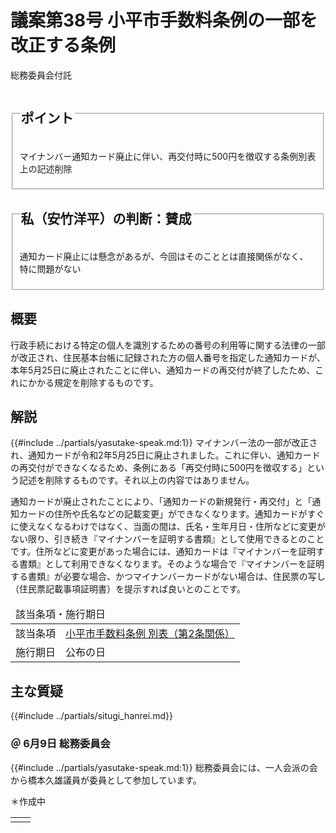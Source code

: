 # 議案第38号 小平市手数料条例の一部を改正する条例

<i class="fa fa-gavel" aria-hidden="true"></i> 総務委員会付託

<fieldset class="point">
  <legend>
    <h2 class="point"> ポイント </h2>
  </legend>
  <p class="point"><i class="fa fa-check" aria-hidden="true"></i> マイナンバー通知カード廃止に伴い、再交付時に500円を徴収する条例別表上の記述削除</p>
</fieldset>

<fieldset class="sanpi">
  <legend>
    <h2 class="sanpi"> <i class="fa fa-circle-o" aria-hidden="true"></i> 私（安竹洋平）の判断：賛成 </h2>
  </legend>
  <p class="sanpi"><i class="fa fa-circle-o" aria-hidden="true"></i> 通知カード廃止には懸念があるが、今回はそのこととは直接関係がなく、特に問題がない</p>
</fieldset>

## 概要
行政手続における特定の個人を識別するための番号の利用等に関する法律の一部が改正され、住民基本台帳に記録された方の個人番号を指定した通知カードが、本年5月25日に廃止されたことに伴い、通知カードの再交付が終了したため、これにかかる規定を削除するものです。

## 解説
{{#include ../partials/yasutake-speak.md:1}} マイナンバー法の一部が改正され、通知カードが令和2年5月25日に廃止されました。これに伴い、通知カードの再交付ができなくなるため、条例にある「再交付時に500円を徴収する」という記述を削除するものです。それ以上の内容ではありません。

通知カードが廃止されたことにより、「通知カードの新規発行・再交付」と「通知カードの住所や氏名などの記載変更」ができなくなります。通知カードがすぐに使えなくなるわけではなく、当面の間は、氏名・生年月日・住所などに変更がない限り、引き続き『マイナンバーを証明する書類』として使用できるとのことです。住所などに変更があった場合には、通知カードは『マイナンバーを証明する書類』として利用できなくなります。そのような場合で『マイナンバーを証明する書類』が必要な場合、かつマイナンバーカードがない場合は、住民票の写し（住民票記載事項証明書）を提示すれば良いとのことです。

<table class="additional">
    <thead>
      <tr>
        <td colspan=2>該当条項・施行期日</td>
      </tr>
    </thead>
    <tr>
        <td>該当条項</td>
        <td><a href="https://www.city.kodaira.tokyo.jp/reiki/reiki_honbun/g135RG00000177.html#e000000194">小平市手数料条例 別表（第2条関係）</a></td>
    </tr>
    <tr>
        <td>施行期日</td>
        <td>公布の日</td>
    </tr>
</table>

## 主な質疑
{{#include ../partials/situgi_hanrei.md}}

### ＠ 6月9日 総務委員会
{{#include ../partials/yasutake-speak.md:1}} 総務委員会には、一人会派の会から橋本久雄議員が委員として参加しています。

＊作成中

<table class="qanda"><tr><td><i class="fa fa-question-circle-o" aria-label="その他 議員による質問"></i></td><td>

</td></tr></table>